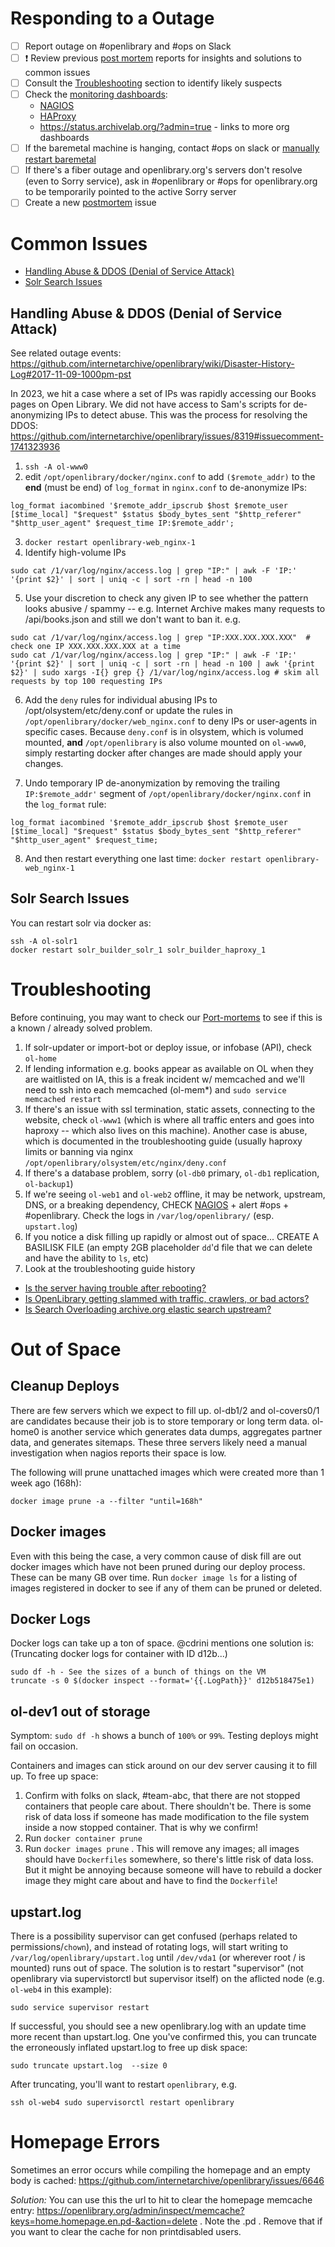 # Responding to a Outage

- [ ] Report outage on #openlibrary and #ops on Slack
- [ ] :exclamation: Review previous [post mortem](https://github.com/internetarchive/openlibrary/issues?q=label%3A%22Type%3A+Post-Mortem%22) reports for insights and solutions to common issues 
- [ ] Consult the [Troubleshooting](#Troubleshooting) section to identify likely suspects
- [ ] Check the [monitoring dashboards](https://github.com/internetarchive/openlibrary/wiki/Monitoring):
    - [NAGIOS](https://monitor.archive.org/cgi-bin/nagios3/status.cgi?hostgroup=24.openlibrary&style=detail)
    - [HAProxy](https://openlibrary.org/admin?stats)
    - https://status.archivelab.org/?admin=true - links to more org dashboards
- [ ] If the baremetal machine is hanging, contact #ops on slack or [manually restart baremetal](https://gnt-webmgr.us.archive.org/)
- [ ] If there's a fiber outage and openlibrary.org's servers don't resolve (even to Sorry service), ask in #openlibrary or #ops for openlibrary.org to be temporarily pointed to the active Sorry server
- [ ] Create a new [postmortem](https://github.com/internetarchive/openlibrary/issues/new?assignees=&labels=Type%3A+Post-Mortem%2C+Priority%3A+0%2C+GJ%3A+Triage+Exception&template=post_mortem.md&title=) issue

# Common Issues

* [Handling Abuse & DDOS (Denial of Service Attack)](https://github.com/internetarchive/openlibrary/wiki/Disaster-Recovery-&-Immediate-Response#handling-abuse--ddos-denial-of-service-attack)
* [Solr Search Issues]()


## Handling Abuse & DDOS (Denial of Service Attack)

See related outage events: https://github.com/internetarchive/openlibrary/wiki/Disaster-History-Log#2017-11-09-1000pm-pst

In 2023, we hit a case where a set of IPs was rapidly accessing our Books pages on Open Library. We did not have access to Sam's scripts for de-anonymizing IPs to detect abuse. This was the process for resolving the DDOS: https://github.com/internetarchive/openlibrary/issues/8319#issuecomment-1741323936

1. `ssh -A ol-www0`
2. edit `/opt/openlibrary/docker/nginx.conf` to add `($remote_addr)` to the **end** (must be end) of `log_format` in `nginx.conf` to de-anonymize IPs:

```
log_format iacombined '$remote_addr_ipscrub $host $remote_user [$time_local] "$request" $status $body_bytes_sent "$http_referer" "$http_user_agent" $request_time IP:$remote_addr';
```

3. `docker restart openlibrary-web_nginx-1`
4. Identify high-volume IPs

```
sudo cat /1/var/log/nginx/access.log | grep "IP:" | awk -F 'IP:' '{print $2}' | sort | uniq -c | sort -rn | head -n 100
``` 

5. Use your discretion to check any given IP to see whether the pattern looks abusive / spammy -- e.g. Internet Archive makes many requests to /api/books.json and still we don't want to ban it. e.g.

```
sudo cat /1/var/log/nginx/access.log | grep "IP:XXX.XXX.XXX.XXX"  # check one IP XXX.XXX.XXX.XXX at a time
sudo cat /1/var/log/nginx/access.log | grep "IP:" | awk -F 'IP:' '{print $2}' | sort | uniq -c | sort -rn | head -n 100 | awk '{print $2}' | sudo xargs -I{} grep {} /1/var/log/nginx/access.log # skim all requests by top 100 requesting IPs
```

6. Add the `deny` rules for individual abusing IPs to /opt/olsystem/etc/deny.conf or update the rules in `/opt/openlibrary/docker/web_nginx.conf` to deny IPs or user-agents in specific cases. Because `deny.conf` is in olsystem, which is volumed mounted, **and** `/opt/openlibrary` is also volume mounted on `ol-www0`, simply restarting docker after changes are made should apply your changes.

7. Undo temporary IP de-anonymization by removing the trailing `IP:$remote_addr'` segment of `/opt/openlibrary/docker/nginx.conf` in the `log_format` rule:

```
log_format iacombined '$remote_addr_ipscrub $host $remote_user [$time_local] "$request" $status $body_bytes_sent "$http_referer" "$http_user_agent" $request_time;
```

8. And then restart everything one last time: `docker restart openlibrary-web_nginx-1`

## Solr Search Issues

You can restart solr via docker as:

```
ssh -A ol-solr1
docker restart solr_builder_solr_1 solr_builder_haproxy_1
```

# Troubleshooting

Before continuing, you may want to check our [Port-mortems](https://github.com/internetarchive/openlibrary/issues?q=is%3Aissue+label%3A%22Type%3A+Post-Mortem%22+) to see if this is a known / already solved problem.

1. If solr-updater or import-bot or deploy issue, or infobase (API), check `ol-home`
2. If lending information e.g. books appear as available on OL when they are waitlisted on IA, this is a freak incident w/ memcached and we'll need to ssh into each memcached (ol-mem*) and `sudo service memcached restart`
3. If there's an issue with ssl termination, static assets, connecting to the website, check `ol-www1` (which is where all traffic enters and goes into haproxy -- which also lives on this machine). Another case is abuse, which is documented in the troubleshooting guide (usually haproxy limits or banning via nginx `/opt/openlibrary/olsystem/etc/nginx/deny.conf`
4. If there's a database problem, sorry (`ol-db0` primary, `ol-db1` replication, `ol-backup1`)
5. If we're seeing `ol-web1` and `ol-web2` offline, it may be network, upstream, DNS, or a breaking dependency, CHECK [NAGIOS](https://monitor.archive.org/cgi-bin/nagios3/status.cgi?hostgroup=24.openlibrary&style=detail) + alert #ops + #openlibrary. Check the logs in `/var/log/openlibrary/` (esp. `upstart.log`)
7. If you notice a disk filling up rapidly or almost out of space... CREATE A BASILISK FILE (an empty 2GB placeholder `dd`'d file that we can delete and have the ability to `ls`, etc)
8. Look at the troubleshooting guide history

- [Is the server having trouble after rebooting?](#Handling_Server_Reboot)
- [Is OpenLibrary getting slammed with traffic, crawlers, or bad actors?](#Handling_DDOS)
- [Is Search Overloading archive.org elastic search upstream?](#Overloaded_Search)

# Out of Space

## Cleanup Deploys

There are few servers which we expect to fill up. ol-db1/2 and ol-covers0/1 are candidates because their job is to store temporary or long term data. ol-home0 is another service which generates data dumps, aggregates partner data, and generates sitemaps. These three servers likely need a manual investigation when nagios reports their space is low.

The following will prune unattached images which were created more than 1 week ago (168h):

```
docker image prune -a --filter "until=168h"
```

## Docker images

Even with this being the case, a very common cause of disk fill are out docker images which have not been pruned during our deploy process. These can be many GB over time. Run `docker image ls` for a listing of images registered in docker to see if any of them can be pruned or deleted.

## Docker Logs

Docker logs can take up a ton of space. @cdrini mentions one solution is:
(Truncating docker logs for container with ID d12b...)
```
sudo df -h - See the sizes of a bunch of things on the VM
truncate -s 0 $(docker inspect --format='{{.LogPath}}' d12b518475e1)
```

## ol-dev1 out of storage

Symptom: `sudo df -h` shows a bunch of `100%` or `99%`. Testing deploys might fail on occasion.

Containers and images can stick around on our dev server causing it to fill up. To free up space:

1. Confirm with folks on slack, #team-abc, that there are not stopped containers that people care about. There shouldn't be. There is some risk of data loss if someone has made modification to the file system inside a now stopped container. That is why we confirm!
2. Run `docker container prune`
3. Run `docker images prune` . This will remove any images; all images should have `Dockerfiles` somewhere, so there's little risk of data loss. But it might be annoying because someone will have to rebuild a docker image they might care about and have to find the `Dockerfile`!

## upstart.log
There is a possibility supervisor can get confused (perhaps related to permissions/`chown`), and instead of rotating logs, will start writing to `/var/log/openlibrary/upstart.log` until `/dev/vda1` (or wherever root / is mounted) runs out of space. The solution is to restart "supervisor" (not openlibrary via supervistorctl but supervisor itself) on the aflicted node (e.g. `ol-web4` in this example):

```
sudo service supervisor restart
```

If successful, you should see a new openlibrary.log with an update time more recent than upstart.log. One you've confirmed this, you can truncate the erroneously inflated upstart.log to free up disk space:

```
sudo truncate upstart.log  --size 0
```

After truncating, you'll want to restart `openlibrary`, e.g.

```
ssh ol-web4 sudo supervisorctl restart openlibrary
```

# Homepage Errors

Sometimes an error occurs while compiling the homepage and an empty body is cached:
https://github.com/internetarchive/openlibrary/issues/6646

*Solution:* You can use this the url to hit to clear the homepage memcache entry: https://openlibrary.org/admin/inspect/memcache?keys=home.homepage.en.pd-&action=delete . Note the .pd . Remove that if you want to clear the cache for non printdisabled users.